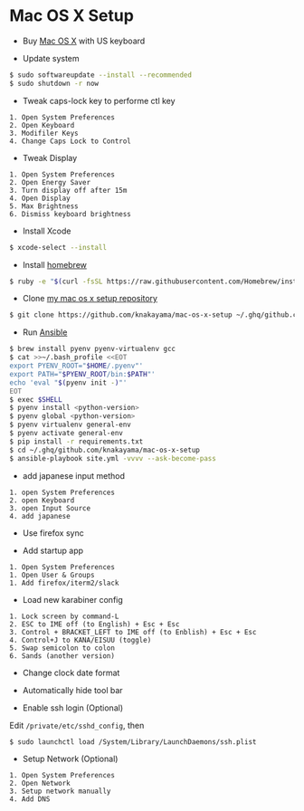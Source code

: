 Mac OS X Setup
==============

* Buy [Mac OS X](http://www.apple.com/jp/mac/) with US keyboard

* Update system

```bash
$ sudo softwareupdate --install --recommended
$ sudo shutdown -r now
```

* Tweak caps-lock key to performe ctl key

```text
1. Open System Preferences
2. Open Keyboard
3. Modifiler Keys
4. Change Caps Lock to Control
```

* Tweak Display

```text
1. Open System Preferences
2. Open Energy Saver
3. Turn display off after 15m
4. Open Display
5. Max Brightness
6. Dismiss keyboard brightness
```

* Install Xcode

```bash
$ xcode-select --install
```

* Install [homebrew](http://brew.sh/)

```bash
$ ruby -e "$(curl -fsSL https://raw.githubusercontent.com/Homebrew/install/master/install)"
```

* Clone [my mac os x setup repository](https://github.com/knakayama/mac-os-x-setup)

```bash
$ git clone https://github.com/knakayama/mac-os-x-setup ~/.ghq/github.com/knakayama/mac-os-x-setup
```

* Run [Ansible](https://github.com/ansible/ansible)

```bash
$ brew install pyenv pyenv-virtualenv gcc
$ cat >>~/.bash_profile <<EOT
export PYENV_ROOT="$HOME/.pyenv"'
export PATH="$PYENV_ROOT/bin:$PATH"'
echo 'eval "$(pyenv init -)"'
EOT
$ exec $SHELL
$ pyenv install <python-version>
$ pyenv global <python-version>
$ pyenv virtualenv general-env
$ pyenv activate general-env
$ pip install -r requirements.txt
$ cd ~/.ghq/github.com/knakayama/mac-os-x-setup
$ ansible-playbook site.yml -vvvv --ask-become-pass
```

* add japanese input method

```text
1. open System Preferences
2. open Keyboard
3. open Input Source
4. add japanese
```

* Use firefox sync

* Add startup app

```text
1. Open System Preferences
1. Open User & Groups
1. Add firefox/iterm2/slack
```

* Load new karabiner config

```text
1. Lock screen by command-L
2. ESC to IME off (to English) + Esc + Esc
3. Control + BRACKET_LEFT to IME off (to Enblish) + Esc + Esc
4. Control+J to KANA/EISUU (toggle)
5. Swap semicolon to colon
6. Sands (another version)
```

* Change clock date format

* Automatically hide tool bar

* Enable ssh login (Optional)

Edit `/private/etc/sshd_config`, then

```bash
$ sudo launchctl load /System/Library/LaunchDaemons/ssh.plist
```

* Setup Network (Optional)

```text
1. Open System Preferences
2. Open Network
3. Setup network manually
4. Add DNS
```
